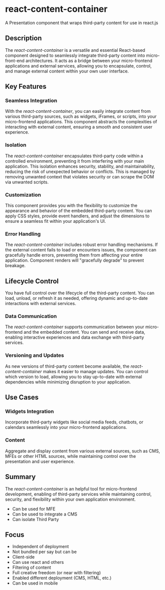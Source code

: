 # react-content-container

A Presentation component that wraps third-party content for use in react.js

## Description

The *react-content-container* is a versatile and essential React-based component designed to seamlessly integrate third-party content into micro-front-end architectures. It acts as a bridge between your micro-frontend applications and external services, allowing you to encapsulate, control, and manage external content within your own user interface.

## Key Features

### Seamless Integration

With the *react-content-container*, you can easily integrate content from various third-party sources, such as widgets, iFrames, or scripts, into your micro-frontend applications. This component abstracts the complexities of interacting with external content, ensuring a smooth and consistent user experience.

### Isolation

The *react-content-container* encapsulates third-party code within a controlled environment, preventing it from interfering with your main application.  This isolation enhances security, stability, and maintainability, reducing the risk of unexpected behavior or conflicts.  This is managed by removing unwanted context that violates security or can scrape the DOM via unwanted scripts.

### Customization

This component provides you with the flexibility to customize the appearance and behavior of the embedded third-party content. You can apply CSS styles, provide event handlers, and adjust the dimensions to ensure a seamless fit within your application's UI.

### Error Handling

The *react-content-container* includes robust error handling mechanisms. If the external content fails to load or encounters issues, the component can gracefully handle errors, preventing them from affecting your entire application.  Component renders will "gracefully degrade" to prevent breakage.

## Lifecycle Control

You have full control over the lifecycle of the third-party content. You can load, unload, or refresh it as needed, offering dynamic and up-to-date interactions with external services.

### Data Communication

The *react-content-container* supports communication between your micro-frontend and the embedded content. You can send and receive data, enabling interactive experiences and data exchange with third-party services.

### Versioning and Updates

As new versions of third-party content become available, the *react-content-container* makes it easier to manage updates. You can control which version to load, allowing you to stay up-to-date with external dependencies while minimizing disruption to your application.

## Use Cases

### Widgets Integration

Incorporate third-party widgets like social media feeds, chatbots, or calendars seamlessly into your micro-frontend applications.

### Content

Aggregate and display content from various external sources, such as CMS, MFEs or other HTML sources, while maintaining control over the presentation and user experience.

## Summary

The *react-content-container* is an helpful tool for micro-frontend development, enabling of third-party services while maintaining control, security, and flexibility within your own application environment.

* Can be used for MFE
* Can be used to integrate a CMS
* Can isolate Third Party

## Focus

* Independent of deployment
* Not bundled per say but can be
* Client-side
* Can use react and others
* Filtering of content
* Full creative freedom (or near with filtering)
* Enabled different deployment (CMS, HTML, etc.)
* Can be used in mobile